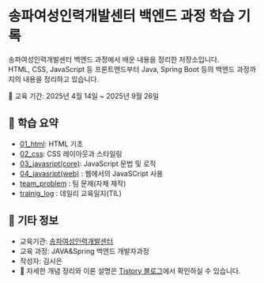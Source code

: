 # 송파여성인력개발센터 백엔드 과정 학습 기록

송파여성인력개발센터 백엔드 과정에서 배운 내용을 정리한 저장소입니다.  
HTML, CSS, JavaScript 등 프론트엔드부터 Java, Spring Boot 등의 백엔드 과정까지의 내용을 정리하고 있습니다.

📆 교육 기간: 2025년 4월 14일 ~ 2025년 9월 26일

## 📌 학습 요약

- [01_html](./01_html): HTML 기초
- [02_css](./02_css): CSS 레이아웃과 스타일링
- [03_javasript(core)](<./03_javascipt(core)>): JavaScript 문법 및 로직
- [04_javasript(web)](<./04_javascript(web)/>) : 웹에서의 JavaSCript 사용
- [team_problem](./js_team_problem/) : 팀 문제(자체 제작)
- [trainig_log](./trainig_log/) : 데일리 교육일지(TIL)

## 🙌 기타 정보

- 교육기관: [송파여성인력개발센터](https://songpa.seoulwomanup.or.kr/songpa/main/main.do)
- 교육 과정: JAVA&Spring 백엔드 개발자과정
- 작성자: 김시은
- 📖 자세한 개념 정리와 이론 설명은 [Tistory 블로그](https://scene-inventory.tistory.com/category/웹개발)에서 확인하실 수 있습니다.
